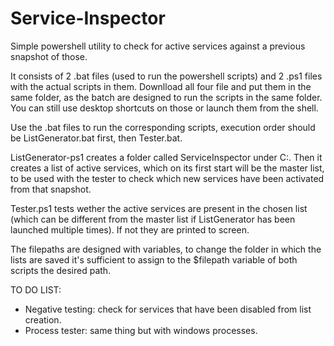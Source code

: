 # Service-Inspector
Simple powershell utility to check for active services against a previous snapshot of those. 

It consists of 2 .bat files (used to run the powershell scripts) and 2 .ps1 files with the actual scripts in them. Downlload all four file and put them in the same folder, as the batch are designed to run the scripts in the same folder. You can still use desktop shortcuts on those or launch them from the shell.

Use the .bat files to run the corresponding scripts, execution order should be ListGenerator.bat first, then Tester.bat.

ListGenerator-ps1 creates a folder called ServiceInspector under C:\. Then it creates a list of active services, which on its first start will be the master list, to be used with the tester to check which new services have been activated from that snapshot.

Tester.ps1 tests wether the active services are present in the chosen list (which can be different from the master list if ListGenerator has been launched multiple times). If not they are printed to screen.

The filepaths are designed with variables, to change the folder in which the lists are saved it's sufficient to assign to the $filepath variable  of both scripts the desired path.  



TO  DO LIST:
- Negative testing: check for services that have been disabled from list creation.
- Process tester: same thing but with windows processes.
